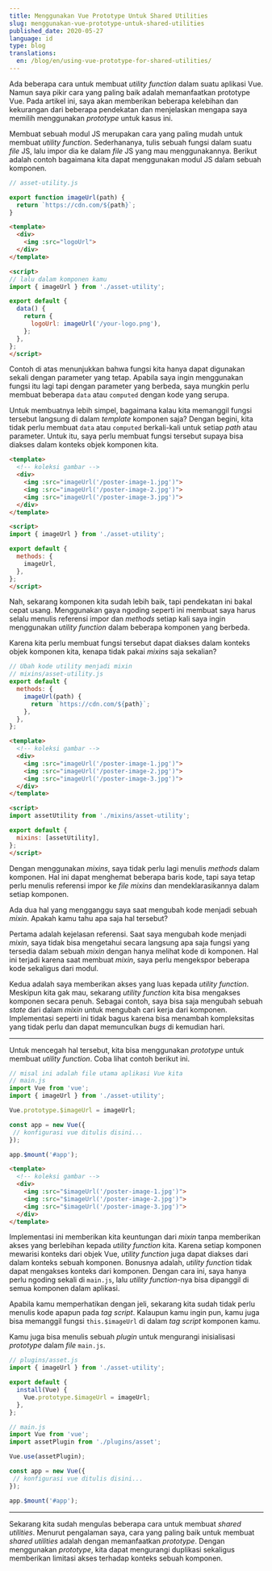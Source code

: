 ```yaml
---
title: Menggunakan Vue Prototype Untuk Shared Utilities
slug: menggunakan-vue-prototype-untuk-shared-utilities
published_date: 2020-05-27
language: id
type: blog
translations:
  en: /blog/en/using-vue-prototype-for-shared-utilities/
---
```


Ada beberapa cara untuk membuat *utility function* dalam suatu aplikasi Vue. Namun saya pikir cara yang paling baik adalah memanfaatkan prototype Vue. Pada artikel ini, saya akan memberikan beberapa kelebihan dan kekurangan dari beberapa pendekatan dan menjelaskan mengapa saya memilih menggunakan *prototype* untuk kasus ini.

Membuat sebuah modul JS merupakan cara yang paling mudah untuk membuat *utility function*. Sederhananya, tulis sebuah fungsi dalam suatu *file* JS, lalu impor dia ke dalam *file* JS yang mau menggunakannya. Berikut adalah contoh bagaimana kita dapat menggunakan modul JS dalam sebuah komponen.

``` js
// asset-utility.js

export function imageUrl(path) {
  return `https://cdn.com/${path}`;
}
```
``` html
<template>
  <div>
    <img :src="logoUrl">
  </div>
</template>

<script>
// lalu dalam komponen kamu
import { imageUrl } from './asset-utility';

export default {
  data() {
    return {
      logoUrl: imageUrl('/your-logo.png'),
    };
  },
};
</script>
```

Contoh di atas menunjukkan bahwa fungsi kita hanya dapat digunakan sekali dengan parameter yang tetap. Apabila saya ingin menggunakan fungsi itu lagi tapi dengan parameter yang berbeda, saya mungkin perlu membuat beberapa `data` atau `computed` dengan kode yang serupa.

Untuk membuatnya lebih simpel, bagaimana kalau kita memanggil fungsi tersebut langsung di dalam *template* komponen saja? Dengan begini, kita tidak perlu membuat `data` atau `computed` berkali-kali untuk setiap *path* atau parameter. Untuk itu, saya perlu membuat fungsi tersebut supaya bisa diakses dalam konteks objek komponen kita.

``` html
<template>
  <!-- koleksi gambar -->
  <div>
    <img :src="imageUrl('/poster-image-1.jpg')">
    <img :src="imageUrl('/poster-image-2.jpg')">
    <img :src="imageUrl('/poster-image-3.jpg')">
  </div>
</template>

<script>
import { imageUrl } from './asset-utility';

export default {
  methods: {
    imageUrl,
  },
};
</script>
```

Nah, sekarang komponen kita sudah lebih baik, tapi pendekatan ini bakal cepat usang. Menggunakan gaya ngoding seperti ini membuat saya harus selalu menulis referensi impor dan *methods* setiap kali saya ingin menggunakan *utility function* dalam beberapa komponen yang berbeda.

Karena kita perlu membuat fungsi tersebut dapat diakses dalam konteks objek komponen kita, kenapa tidak pakai *mixins* saja sekalian?

``` js
// Ubah kode utility menjadi mixin
// mixins/asset-utility.js
export default {
  methods: {
    imageUrl(path) {
      return `https://cdn.com/${path}`;
    },
  },
};
```

``` html
<template>
  <!-- koleksi gambar -->
  <div>
    <img :src="imageUrl('/poster-image-1.jpg')">
    <img :src="imageUrl('/poster-image-2.jpg')">
    <img :src="imageUrl('/poster-image-3.jpg')">
  </div>
</template>

<script>
import assetUtility from './mixins/asset-utility';

export default {
  mixins: [assetUtility],
};
</script>
```

Dengan menggunakan *mixins*, saya tidak perlu lagi menulis *methods* dalam komponen. Hal ini dapat menghemat beberapa baris kode, tapi saya tetap perlu menulis referensi impor ke *file mixins* dan mendeklarasikannya dalam setiap komponen.

Ada dua hal yang mengganggu saya saat mengubah kode menjadi sebuah *mixin*. Apakah kamu tahu apa saja hal tersebut?

Pertama adalah kejelasan referensi. Saat saya mengubah kode menjadi *mixin*, saya tidak bisa mengetahui secara langsung apa saja fungsi yang tersedia dalam sebuah *mixin* dengan hanya melihat kode di komponen. Hal ini terjadi karena saat membuat *mixin*, saya perlu mengekspor beberapa kode sekaligus dari modul.

Kedua adalah saya memberikan akses yang luas kepada *utility function*. Meskipun kita gak mau, sekarang *utility function* kita bisa mengakses komponen secara penuh. Sebagai contoh, saya bisa saja mengubah sebuah *state* dari dalam *mixin* untuk mengubah cari kerja dari komponen. Implementasi seperti ini tidak bagus karena bisa menambah kompleksitas yang tidak perlu dan dapat memunculkan *bugs* di kemudian hari.

---

Untuk mencegah hal tersebut, kita bisa menggunakan *prototype* untuk membuat *utility function*. Coba lihat contoh berikut ini.


``` js
// misal ini adalah file utama aplikasi Vue kita
// main.js
import Vue from 'vue';
import { imageUrl } from './asset-utility';

Vue.prototype.$imageUrl = imageUrl;

const app = new Vue({
 // konfigurasi vue ditulis disini...
});

app.$mount('#app');
```

``` html
<template>
  <!-- koleksi gambar -->
  <div>
    <img :src="$imageUrl('/poster-image-1.jpg')">
    <img :src="$imageUrl('/poster-image-2.jpg')">
    <img :src="$imageUrl('/poster-image-3.jpg')">
  </div>
</template>
```

Implementasi ini memberikan kita keuntungan dari *mixin* tanpa memberikan akses yang berlebihan kepada *utility function* kita. Karena setiap komponen mewarisi konteks dari objek Vue, *utility function* juga dapat diakses dari dalam konteks sebuah komponen. Bonusnya adalah, *utility function* tidak dapat mengakses konteks dari komponen. Dengan cara ini, saya hanya perlu ngoding sekali di `main.js`, lalu *utility function*-nya bisa dipanggil di semua komponen dalam aplikasi.

Apabila kamu memperhatikan dengan jeli, sekarang kita sudah tidak perlu menulis kode apapun pada *tag script*. Kalaupun kamu ingin pun, kamu juga bisa memanggil fungsi `this.$imageUrl` di dalam *tag script* komponen kamu.

Kamu juga bisa menulis sebuah *plugin* untuk mengurangi inisialisasi *prototype* dalam *file* `main.js`.

``` js
// plugins/asset.js
import { imageUrl } from './asset-utility';

export default {
  install(Vue) {
    Vue.prototype.$imageUrl = imageUrl;
  },
};

// main.js
import Vue from 'vue';
import assetPlugin from './plugins/asset';

Vue.use(assetPlugin);

const app = new Vue({
 // konfigurasi vue ditulis disini...
});

app.$mount('#app');
```

---


Sekarang kita sudah mengulas beberapa cara untuk membuat *shared utilities*. Menurut pengalaman saya, cara yang paling baik untuk membuat *shared utilities* adalah dengan memanfaatkan *prototype*. Dengan menggunakan *prototype*, kita dapat mengurangi duplikasi sekaligus memberikan limitasi akses terhadap konteks sebuah komponen.

